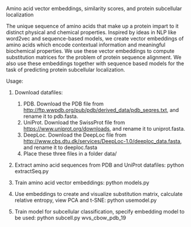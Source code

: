 Amino acid vector embeddings, similarity scores, and protein subcellular localization

The unique sequence of amino acids that make up a protein impart to it distinct physical and chemical properties. Inspired by ideas in NLP like word2vec and sequence-based models, we create vector embeddings of amino acids which encode contextual information and meaningful biochemical properties. We use these vector embeddings to compute substitution matrices for the problem of protein sequence alignment. We also use these embeddings together with sequence based models for the task of predicting protein subcellular localization.

Usage:
1.	Download datafiles:
	1. PDB. Download the PDB file from http://ftp.wwpdb.org/pub/pdb/derived_data/pdb_seqres.txt, and rename it to pdb.fasta.
	2. UniProt. Download the SwissProt file from https://www.uniprot.org/downloads, and rename it to uniprot.fasta.
	3. DeepLoc. Download the DeepLoc file from http://www.cbs.dtu.dk/services/DeepLoc-1.0/deeploc_data.fasta, and rename it to deeploc.fasta
	4. Place these three files in a folder data/

2.	Extract amino acid sequences from PDB and UniProt datafiles:
		python extractSeq.py

3. 	Train amino acid vector embeddings:
		python models.py

4. 	Use embeddings to create and visualize substitution matrix, calculate relative entropy, view PCA and t-SNE:
		python usemodel.py

5.	Train model for subcellular classification, specify embedding model to be used:
		python subcell.py wvs_cbow_pdb_19

